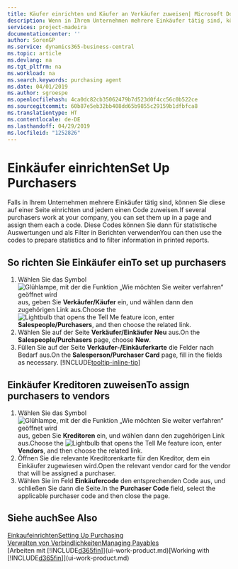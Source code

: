 ```yaml
---
title: Käufer einrichten und Käufer an Verkäufer zuweisen| Microsoft Docs
description: Wenn in Ihrem Unternehmen mehrere Einkäufer tätig sind, können Sie diese für statistische Analyse organisieren.
services: project-madeira
documentationcenter: ''
author: SorenGP
ms.service: dynamics365-business-central
ms.topic: article
ms.devlang: na
ms.tgt_pltfrm: na
ms.workload: na
ms.search.keywords: purchasing agent
ms.date: 04/01/2019
ms.author: sgroespe
ms.openlocfilehash: 4ca0dc82cb35062479b7d523d0f4cc56c0b522ce
ms.sourcegitcommit: 60b87e5eb32bb408dd65b9855c29159b1dfbfca8
ms.translationtype: HT
ms.contentlocale: de-DE
ms.lasthandoff: 04/29/2019
ms.locfileid: "1252826"
---
```

# <a name="set-up-purchasers"></a><span data-ttu-id="946e6-103">Einkäufer einrichten</span><span class="sxs-lookup"><span data-stu-id="946e6-103">Set Up Purchasers</span></span>
<span data-ttu-id="946e6-104">Falls in Ihrem Unternehmen mehrere Einkäufer tätig sind, können Sie diese auf einer Seite einrichten und jedem einen Code zuweisen.</span><span class="sxs-lookup"><span data-stu-id="946e6-104">If several purchasers work at your company, you can set them up in a page and assign them each a code.</span></span> <span data-ttu-id="946e6-105">Diese Codes können Sie dann für statistische Auswertungen und als Filter in Berichten verwenden</span><span class="sxs-lookup"><span data-stu-id="946e6-105">You can then use the codes to prepare statistics and to filter information in printed reports.</span></span>

## <a name="to-set-up-purchasers"></a><span data-ttu-id="946e6-106">So richten Sie Einkäufer ein</span><span class="sxs-lookup"><span data-stu-id="946e6-106">To set up purchasers</span></span>
1. <span data-ttu-id="946e6-107">Wählen Sie das Symbol ![Glühlampe, mit der die Funktion „Wie möchten Sie weiter verfahren“ geöffnet wird](media/ui-search/search_small.png "Wie möchten Sie weiter verfahren?") aus, geben Sie **Verkäufer/Käufer** ein, und wählen dann den zugehörigen Link aus.</span><span class="sxs-lookup"><span data-stu-id="946e6-107">Choose the ![Lightbulb that opens the Tell Me feature](media/ui-search/search_small.png "Tell me what you want to do") icon, enter **Salespeople/Purchasers**, and then choose the related link.</span></span>
2. <span data-ttu-id="946e6-108">Wählen Sie auf der Seite **Verkäufer/Einkäufer** **Neu** aus.</span><span class="sxs-lookup"><span data-stu-id="946e6-108">On the **Salespeople/Purchasers** page, choose **New**.</span></span>
3. <span data-ttu-id="946e6-109">Füllen Sie auf der Seite **Verkäufer-/Einkäuferkarte** die Felder nach Bedarf aus.</span><span class="sxs-lookup"><span data-stu-id="946e6-109">On the **Salesperson/Purchaser Card** page, fill in the fields as necessary.</span></span> [!INCLUDE[tooltip-inline-tip](includes/tooltip-inline-tip_md.md)]

## <a name="to-assign-purchasers-to-vendors"></a><span data-ttu-id="946e6-110">Einkäufer Kreditoren zuweisen</span><span class="sxs-lookup"><span data-stu-id="946e6-110">To assign purchasers to vendors</span></span>
1. <span data-ttu-id="946e6-111">Wählen Sie das Symbol ![Glühlampe, mit der die Funktion „Wie möchten Sie weiter verfahren“ geöffnet wird](media/ui-search/search_small.png "Wie möchten Sie weiter verfahren?") aus, geben Sie **Kreditoren** ein, und wählen dann den zugehörigen Link aus.</span><span class="sxs-lookup"><span data-stu-id="946e6-111">Choose the ![Lightbulb that opens the Tell Me feature](media/ui-search/search_small.png "Tell me what you want to do") icon, enter **Vendors**, and then choose the related link.</span></span>
2. <span data-ttu-id="946e6-112">Öffnen Sie die relevante Kreditorenkarte für den Kreditor, dem ein Einkäufer zugewiesen wird.</span><span class="sxs-lookup"><span data-stu-id="946e6-112">Open the relevant vendor card for the vendor that will be assigned a purchaser.</span></span>
3. <span data-ttu-id="946e6-113">Wählen Sie im Feld **Einkäufercode** den entsprechenden Code aus, und schließen Sie dann die Seite.</span><span class="sxs-lookup"><span data-stu-id="946e6-113">In the **Purchaser Code** field, select the applicable purchaser code and then close the page.</span></span>

## <a name="see-also"></a><span data-ttu-id="946e6-114">Siehe auch</span><span class="sxs-lookup"><span data-stu-id="946e6-114">See Also</span></span>
[<span data-ttu-id="946e6-115">Einkaufeinrichten</span><span class="sxs-lookup"><span data-stu-id="946e6-115">Setting Up Purchasing</span></span>](purchasing-setup-purchasing.md)  
[<span data-ttu-id="946e6-116">Verwalten von Verbindlichkeiten</span><span class="sxs-lookup"><span data-stu-id="946e6-116">Managing Payables</span></span>](payables-manage-payables.md)  
<span data-ttu-id="946e6-117">[Arbeiten mit [!INCLUDE[d365fin](includes/d365fin_md.md)]](ui-work-product.md)</span><span class="sxs-lookup"><span data-stu-id="946e6-117">[Working with [!INCLUDE[d365fin](includes/d365fin_md.md)]](ui-work-product.md)</span></span>
